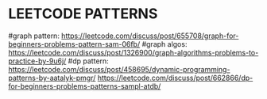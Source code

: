 # LEETCODE PATTERNS


#graph pattern: https://leetcode.com/discuss/post/655708/graph-for-beginners-problems-pattern-sam-06fb/
#graph algos: https://leetcode.com/discuss/post/1326900/graph-algorithms-problems-to-practice-by-9u6j/
#dp pattern: https://leetcode.com/discuss/post/458695/dynamic-programming-patterns-by-aatalyk-pmgr/
https://leetcode.com/discuss/post/662866/dp-for-beginners-problems-patterns-sampl-atdb/
